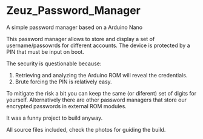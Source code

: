 # Zeuz_Password_Manager
A simple password manager based on a Arduino Nano

This password manager allows to store and display a set of username/passowrds for different accounts.
The device is protected by a PIN that must be input on boot.

The security is questionable because:
1. Retrieving and analyzing the Arduino ROM will reveal the credentials.
2. Brute forcing the PIN is relatively easy.

To mitigate the risk a bit you can keep the same (or diferent) set of digits for yourself.
Alternatively there are other password managers that store our encrypted passwords in external ROM modules.

It was a funny project to build anyway.

All source files included, check the photos for guiding the build.
